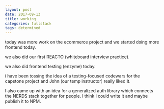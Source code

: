 ```yaml
---
layout: post
date: 2017-09-13
title: working
categories: fullstack
tags: determined
---
```


today was more work on the ecommerce project and we started doing more frontend today.

we also did our first REACTO (whiteboard interview practice).

we also did frontend testing (enzyme) today.

i have been tossing the idea of a testing-focused codewars for the capstone project and John (our temp instructor) really liked it.

I also came up with an idea for a generalized auth library which connects the NERDS stack together for people. I think i could write it and maybe publish it to NPM.
